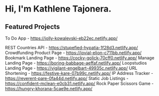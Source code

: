# Hi, I'm Kathlene Tajonera.

## Featured Projects
To Do App - https://jolly-kowalevski-eb22ec.netlify.app/

REST Countries API - https://stupefied-hypatia-1f28d3.netlify.app/
Crowdfunding Product Page - https://jovial-elion-c711bb.netlify.app/
Bookmark Landing Page - https://cocky-golick-70cff0.netlify.app/
Manage Landing Page - https://boring-babbage-aeffaf.netlify.app/
Loopstudios Landing Page - https://vigilant-engelbart-49935c.netlify.app/
URL Shortening - https://festive-kare-07b99c.netlify.app/
IP Address Tracker - https://reverent-pare-0fa44d.netlify.app/
Static Job Listings - https://confident-mclean-e0cb31.netlify.app/
Rock Paper Scissors Game - https://hungry-khorana-5cae9e.netlify.app/
